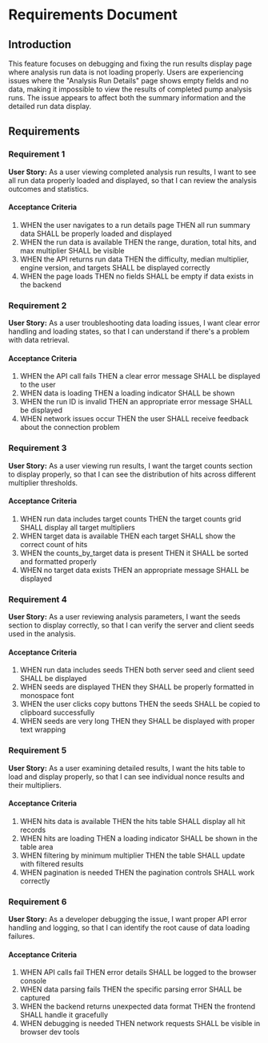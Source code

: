 # Requirements Document

## Introduction

This feature focuses on debugging and fixing the run results display page where analysis run data is not loading properly. Users are experiencing issues where the "Analysis Run Details" page shows empty fields and no data, making it impossible to view the results of completed pump analysis runs. The issue appears to affect both the summary information and the detailed run data display.

## Requirements

### Requirement 1

**User Story:** As a user viewing completed analysis run results, I want to see all run data properly loaded and displayed, so that I can review the analysis outcomes and statistics.

#### Acceptance Criteria

1. WHEN the user navigates to a run details page THEN all run summary data SHALL be properly loaded and displayed
2. WHEN the run data is available THEN the range, duration, total hits, and max multiplier SHALL be visible
3. WHEN the API returns run data THEN the difficulty, median multiplier, engine version, and targets SHALL be displayed correctly
4. WHEN the page loads THEN no fields SHALL be empty if data exists in the backend

### Requirement 2

**User Story:** As a user troubleshooting data loading issues, I want clear error handling and loading states, so that I can understand if there's a problem with data retrieval.

#### Acceptance Criteria

1. WHEN the API call fails THEN a clear error message SHALL be displayed to the user
2. WHEN data is loading THEN a loading indicator SHALL be shown
3. WHEN the run ID is invalid THEN an appropriate error message SHALL be displayed
4. WHEN network issues occur THEN the user SHALL receive feedback about the connection problem

### Requirement 3

**User Story:** As a user viewing run results, I want the target counts section to display properly, so that I can see the distribution of hits across different multiplier thresholds.

#### Acceptance Criteria

1. WHEN run data includes target counts THEN the target counts grid SHALL display all target multipliers
2. WHEN target data is available THEN each target SHALL show the correct count of hits
3. WHEN the counts_by_target data is present THEN it SHALL be sorted and formatted properly
4. WHEN no target data exists THEN an appropriate message SHALL be displayed

### Requirement 4

**User Story:** As a user reviewing analysis parameters, I want the seeds section to display correctly, so that I can verify the server and client seeds used in the analysis.

#### Acceptance Criteria

1. WHEN run data includes seeds THEN both server seed and client seed SHALL be displayed
2. WHEN seeds are displayed THEN they SHALL be properly formatted in monospace font
3. WHEN the user clicks copy buttons THEN the seeds SHALL be copied to clipboard successfully
4. WHEN seeds are very long THEN they SHALL be displayed with proper text wrapping

### Requirement 5

**User Story:** As a user examining detailed results, I want the hits table to load and display properly, so that I can see individual nonce results and their multipliers.

#### Acceptance Criteria

1. WHEN hits data is available THEN the hits table SHALL display all hit records
2. WHEN hits are loading THEN a loading indicator SHALL be shown in the table area
3. WHEN filtering by minimum multiplier THEN the table SHALL update with filtered results
4. WHEN pagination is needed THEN the pagination controls SHALL work correctly

### Requirement 6

**User Story:** As a developer debugging the issue, I want proper API error handling and logging, so that I can identify the root cause of data loading failures.

#### Acceptance Criteria

1. WHEN API calls fail THEN error details SHALL be logged to the browser console
2. WHEN data parsing fails THEN the specific parsing error SHALL be captured
3. WHEN the backend returns unexpected data format THEN the frontend SHALL handle it gracefully
4. WHEN debugging is needed THEN network requests SHALL be visible in browser dev tools
